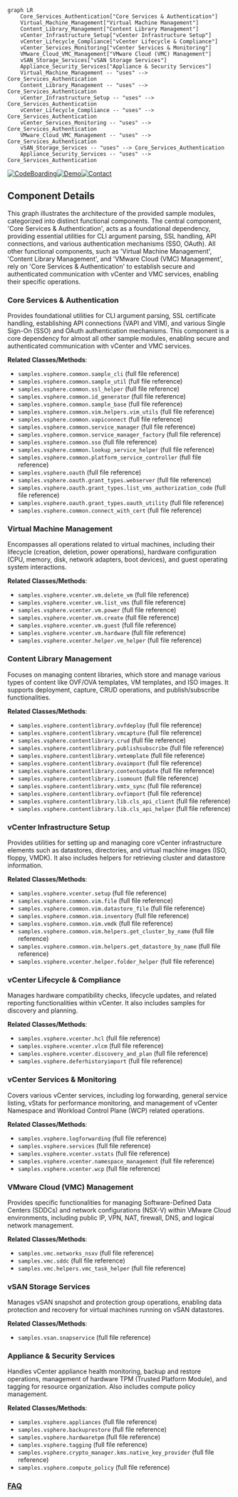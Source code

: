 ```mermaid
graph LR
    Core_Services_Authentication["Core Services & Authentication"]
    Virtual_Machine_Management["Virtual Machine Management"]
    Content_Library_Management["Content Library Management"]
    vCenter_Infrastructure_Setup["vCenter Infrastructure Setup"]
    vCenter_Lifecycle_Compliance["vCenter Lifecycle & Compliance"]
    vCenter_Services_Monitoring["vCenter Services & Monitoring"]
    VMware_Cloud_VMC_Management["VMware Cloud (VMC) Management"]
    vSAN_Storage_Services["vSAN Storage Services"]
    Appliance_Security_Services["Appliance & Security Services"]
    Virtual_Machine_Management -- "uses" --> Core_Services_Authentication
    Content_Library_Management -- "uses" --> Core_Services_Authentication
    vCenter_Infrastructure_Setup -- "uses" --> Core_Services_Authentication
    vCenter_Lifecycle_Compliance -- "uses" --> Core_Services_Authentication
    vCenter_Services_Monitoring -- "uses" --> Core_Services_Authentication
    VMware_Cloud_VMC_Management -- "uses" --> Core_Services_Authentication
    vSAN_Storage_Services -- "uses" --> Core_Services_Authentication
    Appliance_Security_Services -- "uses" --> Core_Services_Authentication
```
[![CodeBoarding](https://img.shields.io/badge/Generated%20by-CodeBoarding-9cf?style=flat-square)](https://github.com/CodeBoarding/CodeBoarding)[![Demo](https://img.shields.io/badge/Try%20our-Demo-blue?style=flat-square)](https://www.codeboarding.org/demo)[![Contact](https://img.shields.io/badge/Contact%20us%20-%20contact@codeboarding.org-lightgrey?style=flat-square)](mailto:contact@codeboarding.org)

## Component Details

This graph illustrates the architecture of the provided sample modules, categorized into distinct functional components. The central component, 'Core Services & Authentication', acts as a foundational dependency, providing essential utilities for CLI argument parsing, SSL handling, API connections, and various authentication mechanisms (SSO, OAuth). All other functional components, such as 'Virtual Machine Management', 'Content Library Management', and 'VMware Cloud (VMC) Management', rely on 'Core Services & Authentication' to establish secure and authenticated communication with vCenter and VMC services, enabling their specific operations.

### Core Services & Authentication
Provides foundational utilities for CLI argument parsing, SSL certificate handling, establishing API connections (VAPI and VIM), and various Single Sign-On (SSO) and OAuth authentication mechanisms. This component is a core dependency for almost all other sample modules, enabling secure and authenticated communication with vCenter and VMC services.


**Related Classes/Methods**:

- `samples.vsphere.common.sample_cli` (full file reference)
- `samples.vsphere.common.sample_util` (full file reference)
- `samples.vsphere.common.ssl_helper` (full file reference)
- `samples.vsphere.common.id_generator` (full file reference)
- `samples.vsphere.common.sample_base` (full file reference)
- `samples.vsphere.common.vim.helpers.vim_utils` (full file reference)
- `samples.vsphere.common.vapiconnect` (full file reference)
- `samples.vsphere.common.service_manager` (full file reference)
- `samples.vsphere.common.service_manager_factory` (full file reference)
- `samples.vsphere.common.sso` (full file reference)
- `samples.vsphere.common.lookup_service_helper` (full file reference)
- `samples.vsphere.common.platform_service_controller` (full file reference)
- `samples.vsphere.oauth` (full file reference)
- `samples.vsphere.oauth.grant_types.webserver` (full file reference)
- `samples.vsphere.oauth.grant_types.list_vms_authorization_code` (full file reference)
- `samples.vsphere.oauth.grant_types.oauth_utility` (full file reference)
- `samples.vsphere.common.connect_with_cert` (full file reference)


### Virtual Machine Management
Encompasses all operations related to virtual machines, including their lifecycle (creation, deletion, power operations), hardware configuration (CPU, memory, disk, network adapters, boot devices), and guest operating system interactions.


**Related Classes/Methods**:

- `samples.vsphere.vcenter.vm.delete_vm` (full file reference)
- `samples.vsphere.vcenter.vm.list_vms` (full file reference)
- `samples.vsphere.vcenter.vm.power` (full file reference)
- `samples.vsphere.vcenter.vm.create` (full file reference)
- `samples.vsphere.vcenter.vm.guest` (full file reference)
- `samples.vsphere.vcenter.vm.hardware` (full file reference)
- `samples.vsphere.vcenter.helper.vm_helper` (full file reference)


### Content Library Management
Focuses on managing content libraries, which store and manage various types of content like OVF/OVA templates, VM templates, and ISO images. It supports deployment, capture, CRUD operations, and publish/subscribe functionalities.


**Related Classes/Methods**:

- `samples.vsphere.contentlibrary.ovfdeploy` (full file reference)
- `samples.vsphere.contentlibrary.vmcapture` (full file reference)
- `samples.vsphere.contentlibrary.crud` (full file reference)
- `samples.vsphere.contentlibrary.publishsubscribe` (full file reference)
- `samples.vsphere.contentlibrary.vmtemplate` (full file reference)
- `samples.vsphere.contentlibrary.ovaimport` (full file reference)
- `samples.vsphere.contentlibrary.contentupdate` (full file reference)
- `samples.vsphere.contentlibrary.isomount` (full file reference)
- `samples.vsphere.contentlibrary.vmtx_sync` (full file reference)
- `samples.vsphere.contentlibrary.ovfimport` (full file reference)
- `samples.vsphere.contentlibrary.lib.cls_api_client` (full file reference)
- `samples.vsphere.contentlibrary.lib.cls_api_helper` (full file reference)


### vCenter Infrastructure Setup
Provides utilities for setting up and managing core vCenter infrastructure elements such as datastores, directories, and virtual machine images (ISO, floppy, VMDK). It also includes helpers for retrieving cluster and datastore information.


**Related Classes/Methods**:

- `samples.vsphere.vcenter.setup` (full file reference)
- `samples.vsphere.common.vim.file` (full file reference)
- `samples.vsphere.common.vim.datastore_file` (full file reference)
- `samples.vsphere.common.vim.inventory` (full file reference)
- `samples.vsphere.common.vim.vmdk` (full file reference)
- `samples.vsphere.common.vim.helpers.get_cluster_by_name` (full file reference)
- `samples.vsphere.common.vim.helpers.get_datastore_by_name` (full file reference)
- `samples.vsphere.vcenter.helper.folder_helper` (full file reference)


### vCenter Lifecycle & Compliance
Manages hardware compatibility checks, lifecycle updates, and related reporting functionalities within vCenter. It also includes samples for discovery and planning.


**Related Classes/Methods**:

- `samples.vsphere.vcenter.hcl` (full file reference)
- `samples.vsphere.vcenter.vlcm` (full file reference)
- `samples.vsphere.vcenter.discovery_and_plan` (full file reference)
- `samples.vsphere.deferhistoryimport` (full file reference)


### vCenter Services & Monitoring
Covers various vCenter services, including log forwarding, general service listing, vStats for performance monitoring, and management of vCenter Namespace and Workload Control Plane (WCP) related operations.


**Related Classes/Methods**:

- `samples.vsphere.logforwarding` (full file reference)
- `samples.vsphere.services` (full file reference)
- `samples.vsphere.vcenter.vstats` (full file reference)
- `samples.vsphere.vcenter.namespace_management` (full file reference)
- `samples.vsphere.vcenter.wcp` (full file reference)


### VMware Cloud (VMC) Management
Provides specific functionalities for managing Software-Defined Data Centers (SDDCs) and network configurations (NSX-V) within VMware Cloud environments, including public IP, VPN, NAT, firewall, DNS, and logical network management.


**Related Classes/Methods**:

- `samples.vmc.networks_nsxv` (full file reference)
- `samples.vmc.sddc` (full file reference)
- `samples.vmc.helpers.vmc_task_helper` (full file reference)


### vSAN Storage Services
Manages vSAN snapshot and protection group operations, enabling data protection and recovery for virtual machines running on vSAN datastores.


**Related Classes/Methods**:

- `samples.vsan.snapservice` (full file reference)


### Appliance & Security Services
Handles vCenter appliance health monitoring, backup and restore operations, management of hardware TPM (Trusted Platform Module), and tagging for resource organization. Also includes compute policy management.


**Related Classes/Methods**:

- `samples.vsphere.appliances` (full file reference)
- `samples.vsphere.backuprestore` (full file reference)
- `samples.vsphere.hardwaretpm` (full file reference)
- `samples.vsphere.tagging` (full file reference)
- `samples.vsphere.crypto_manager.kms.native_key_provider` (full file reference)
- `samples.vsphere.compute_policy` (full file reference)




### [FAQ](https://github.com/CodeBoarding/GeneratedOnBoardings/tree/main?tab=readme-ov-file#faq)